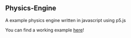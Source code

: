 ## Physics-Engine
A example physics engine written in javascript using p5.js 

You can find a working example [here](https://kronos9247.github.io/Physics-Engine/physics-engine/)!
